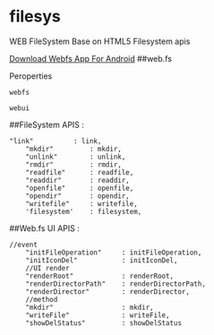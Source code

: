 filesys
=============

WEB FileSystem Base on HTML5 Filesystem apis <br />

[Download Webfs App For Android](https://github.com/switer/resource/blob/master/org.apache.cordova.example.cordovaExample.apk)
##web.fs

  Peroperties
  
    webfs
    
    webui


##FileSystem APIS :

  	"link" 			: link,
		"mkdir" 		: mkdir,
		"unlink" 		: unlink,
		"rmdir" 		: rmdir,
		"readfile" 		: readfile,
		"readdir" 		: readdir,
		"openfile" 		: openfile,
		"opendir" 		: opendir,
		"writefile" 	: writefile,
		'filesystem' 	: filesystem,
    
    
##Web.fs UI APIS :

  	//event
		"initFileOperation" 	: initFileOperation,
		"initIconDel" 			: initIconDel,
		//UI render
		"renderRoot" 			: renderRoot,
		"renderDirectorPath" 	: renderDirectorPath,
		"renderDirector" 		: renderDirector,
		//method
		"mkdir" 				: mkdir,
		"writeFile" 			: writeFile,
		"showDelStatus" 		: showDelStatus
